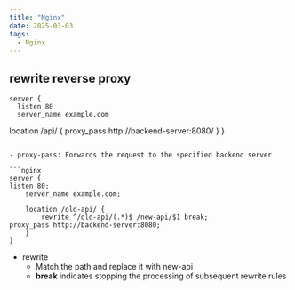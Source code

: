```yaml
---
title: "Nginx"
date: 2025-03-03
tags:
  - Nginx
---
```


## rewrite reverse proxy


```nginx
server {
  listen 80
  server_name example.com

```

location /api/ {
    proxy_pass http://backend-server:8080/
  }
}
```

- proxy-pass: Forwards the request to the specified backend server

```nginx
server {
listen 80;
    server_name example.com;

    location /old-api/ {
        rewrite ^/old-api/(.*)$ /new-api/$1 break;
proxy_pass http://backend-server:8080;
    }
}
```

- rewrite
  - Match the path and replace it with new-api
  - **break** indicates stopping the processing of subsequent rewrite rules